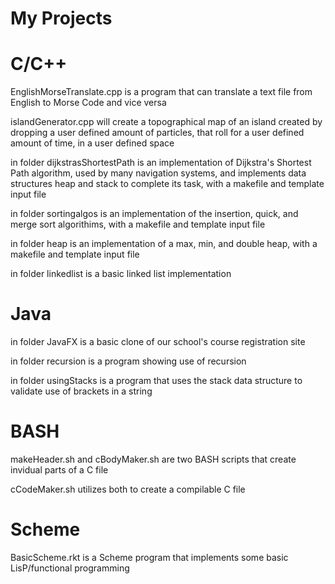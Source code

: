# My Projects
# C/C++
  EnglishMorseTranslate.cpp is a program that can translate a text file from English to Morse Code and vice versa
  
  islandGenerator.cpp will create a topographical map of an island created by dropping a user defined amount of particles, that roll for a user defined amount of time, in a user defined space
  
  in folder dijkstrasShortestPath is an implementation of Dijkstra's Shortest Path algorithm, used by many navigation systems, and implements data structures heap and stack to complete its task, with a makefile and template input file
  
  in folder sortingalgos is an implementation of the insertion, quick, and merge sort algorithims, with a makefile and template input file
  
  in folder heap is an implementation of a max, min, and double heap, with a makefile and template input file
  
  in folder linkedlist is a basic linked list implementation
  
# Java
  in folder JavaFX is a basic clone of our school's course registration site
  
  in folder recursion is a program showing use of recursion
  
  in folder usingStacks is a program that uses the stack data structure to validate use of brackets in a string

# BASH
  makeHeader.sh and cBodyMaker.sh are two BASH scripts that create invidual parts of a C file
  
  cCodeMaker.sh utilizes both to create a compilable C file
 
# Scheme
  BasicScheme.rkt is a Scheme program that implements some basic LisP/functional programming
  
